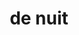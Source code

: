 ---
title: "de nuit"
description: "de nuit"
layout: shop
keywords:
  - 美食競賽
  - 台灣美食
  - 美食精選
datePublished: "2025-06-30"
dateModified: "2025-07-04"
city: "台北市"
district: "大安區"
address: "台北市大安區信義路四段175號"
phone: "0227001958"
geo: "25.033421405097084, 121.55053866400769"
google_map: "https://maps.app.goo.gl/Ya54yVc8JkWpqMnJ8"
footinder: "https://footinder.com.tw/%E5%8F%B0%E5%8C%97%E5%B8%82%E5%A4%A7%E5%AE%89%E5%8D%80/153101/"
official: "https://www.denuit.com.tw/"
award:
  - name: "500盤"
    year: "2024"
    entries:
      - dishes:
          - "市場鮮魚丨魚子醬丨淡菜"
          - "市場鮮魚丨海苔丨山椒"

---